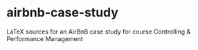 # airbnb-case-study
LaTeX sources for an AirBnB case study for course Controlling &amp; Performance Management

